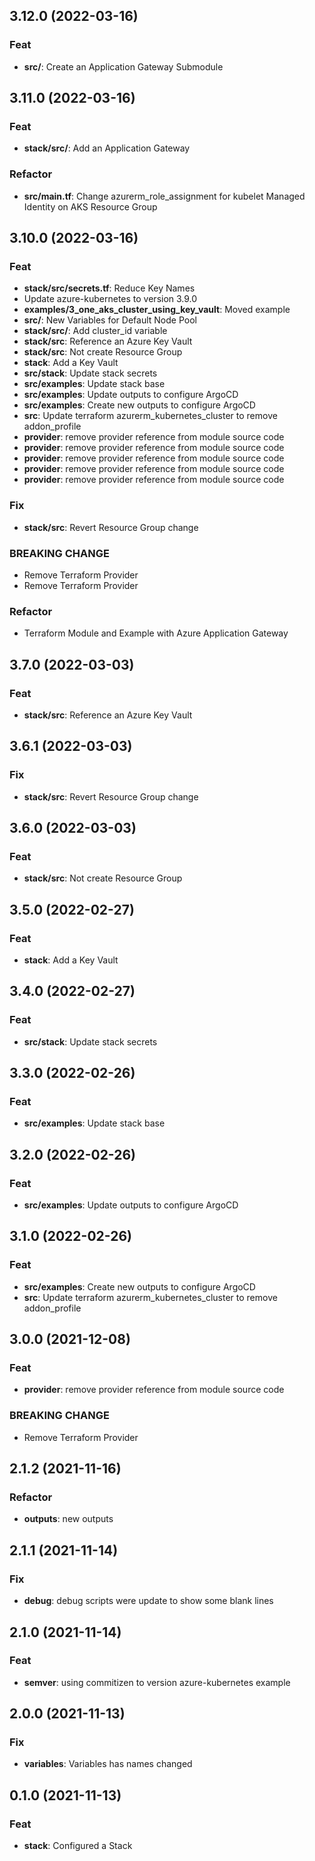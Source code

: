 ## 3.12.0 (2022-03-16)

### Feat

- **src/**: Create an Application Gateway Submodule

## 3.11.0 (2022-03-16)

### Feat

- **stack/src/**: Add an Application Gateway

### Refactor

- **src/main.tf**: Change azurerm_role_assignment for kubelet Managed Identity on AKS Resource Group

## 3.10.0 (2022-03-16)

### Feat

- **stack/src/secrets.tf**: Reduce Key Names
- Update azure-kubernetes to version 3.9.0
- **examples/3_one_aks_cluster_using_key_vault**: Moved example
- **src/**: New Variables for Default Node Pool
- **stack/src/**: Add cluster_id variable
- **stack/src**: Reference an Azure Key Vault
- **stack/src**: Not create Resource Group
- **stack**: Add a Key Vault
- **src/stack**: Update stack secrets
- **src/examples**: Update stack base
- **src/examples**: Update outputs to configure ArgoCD
- **src/examples**: Create new outputs to configure ArgoCD
- **src**: Update terraform azurerm_kubernetes_cluster to remove addon_profile
- **provider**: remove provider reference from module source code
- **provider**: remove provider reference from module source code
- **provider**: remove provider reference from module source code
- **provider**: remove provider reference from module source code
- **provider**: remove provider reference from module source code

### Fix

- **stack/src**: Revert Resource Group change

### BREAKING CHANGE

- Remove Terraform Provider
- Remove Terraform Provider

### Refactor

- Terraform Module and Example with Azure Application Gateway

## 3.7.0 (2022-03-03)

### Feat

- **stack/src**: Reference an Azure Key Vault

## 3.6.1 (2022-03-03)

### Fix

- **stack/src**: Revert Resource Group change

## 3.6.0 (2022-03-03)

### Feat

- **stack/src**: Not create Resource Group

## 3.5.0 (2022-02-27)

### Feat

- **stack**: Add a Key Vault

## 3.4.0 (2022-02-27)

### Feat

- **src/stack**: Update stack secrets

## 3.3.0 (2022-02-26)

### Feat

- **src/examples**: Update stack base

## 3.2.0 (2022-02-26)

### Feat

- **src/examples**: Update outputs to configure ArgoCD

## 3.1.0 (2022-02-26)

### Feat

- **src/examples**: Create new outputs to configure ArgoCD
- **src**: Update terraform azurerm_kubernetes_cluster to remove addon_profile

## 3.0.0 (2021-12-08)

### Feat

- **provider**: remove provider reference from module source code

### BREAKING CHANGE

- Remove Terraform Provider

## 2.1.2 (2021-11-16)

### Refactor

- **outputs**: new outputs

## 2.1.1 (2021-11-14)

### Fix

- **debug**: debug scripts were update to show some blank lines

## 2.1.0 (2021-11-14)

### Feat

- **semver**: using commitizen to version azure-kubernetes example

## 2.0.0 (2021-11-13)

### Fix

- **variables**: Variables has names changed

## 0.1.0 (2021-11-13)

### Feat

- **stack**: Configured a Stack
